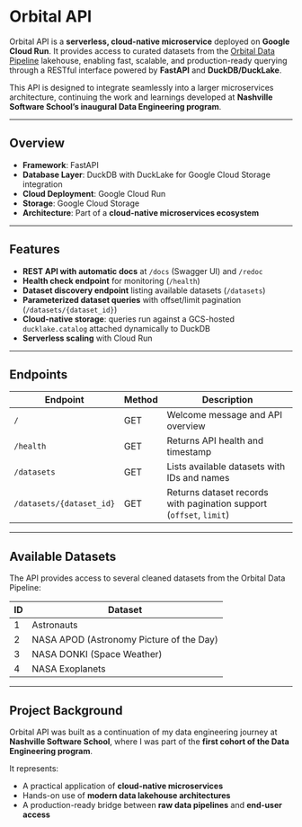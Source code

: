 # Orbital API

Orbital API is a **serverless, cloud-native microservice** deployed on **Google Cloud Run**. It provides access to curated datasets from the [Orbital Data Pipeline](https://github.com/MichaelGalo/Orbital-Data-Pipeline) lakehouse, enabling fast, scalable, and production-ready querying through a RESTful interface powered by **FastAPI** and **DuckDB/DuckLake**.  

This API is designed to integrate seamlessly into a larger microservices architecture, continuing the work and learnings developed at **Nashville Software School’s inaugural Data Engineering program**.  

---

## Overview

- **Framework**: FastAPI
- **Database Layer**: DuckDB with DuckLake for Google Cloud Storage integration  
- **Cloud Deployment**: Google Cloud Run
- **Storage**: Google Cloud Storage
- **Architecture**: Part of a **cloud-native microservices ecosystem**  

---

## Features

- **REST API with automatic docs** at `/docs` (Swagger UI) and `/redoc`  
- **Health check endpoint** for monitoring (`/health`)  
- **Dataset discovery endpoint** listing available datasets (`/datasets`)  
- **Parameterized dataset queries** with offset/limit pagination (`/datasets/{dataset_id}`)  
- **Cloud-native storage**: queries run against a GCS-hosted `ducklake.catalog` attached dynamically to DuckDB  
- **Serverless scaling** with Cloud Run  

---

## Endpoints

| Endpoint                    | Method | Description |
|------------------------------|--------|-------------|
| `/`                         | GET    | Welcome message and API overview |
| `/health`                   | GET    | Returns API health and timestamp |
| `/datasets`                 | GET    | Lists available datasets with IDs and names |
| `/datasets/{dataset_id}`    | GET    | Returns dataset records with pagination support (`offset`, `limit`) |

---

## Available Datasets

The API provides access to several cleaned datasets from the Orbital Data Pipeline:  

| ID | Dataset            |
|----|--------------------|
| 1  | Astronauts         |
| 2  | NASA APOD (Astronomy Picture of the Day) |
| 3  | NASA DONKI (Space Weather) |
| 4  | NASA Exoplanets    |

---

## Project Background

Orbital API was built as a continuation of my data engineering journey at **Nashville Software School**, where I was part of the **first cohort of the Data Engineering program**.  

It represents:  
- A practical application of **cloud-native microservices**  
- Hands-on use of **modern data lakehouse architectures**  
- A production-ready bridge between **raw data pipelines** and **end-user access**  
